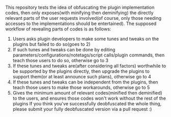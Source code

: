 This repository tests the idea of obfuscating the plugin implementation codes, then only exposes(with minifying then deminifying) the directly relevant parts of the user requests involved(of course, only those needing accesses to the implementations should be entertained).
The supposed workflow of revealing parts of codes is as follows:
1. Users asks plugin developers to make some tunes and tweaks on the plugins but failed to do so(goes to 2)
2. If such tunes and tweaks can be done by editing parameters/configurations/notetags/script calls/plugin commands, then teach those users to do so, otherwise go to 3
3. If these tunes and tweaks are(after considering all factors) worthwhile to be supported by the plugins directly, then upgrade the plugins to support them(or at least announce such plans), otherwise go to 4
4. If these tunes and tweaks can be independent from the plugins, then teach those users to make those workarounds, otherwise go to 5
5. Gives the minimum amount of relevant codes(minified then deminified) to the users, and ensures those codes won't work without the rest of the plugins
If you think you've successfully deobfuscated the whole thing, please submit your fully deobfuscated version via a pull request :)
